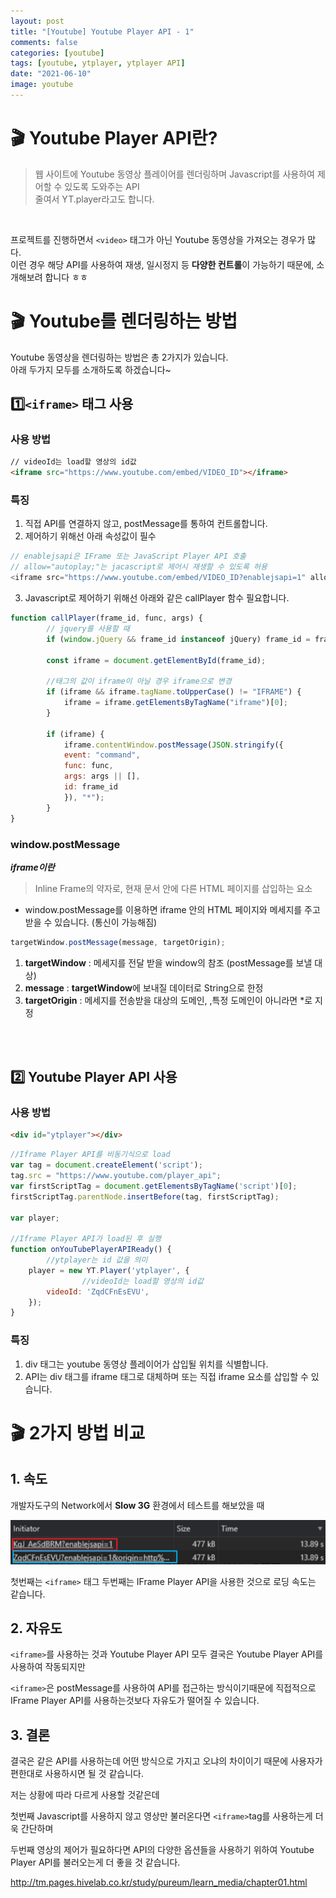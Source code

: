 ```yaml
---
layout: post
title: "[Youtube] Youtube Player API - 1"
comments: false
categories: [youtube]
tags: [youtube, ytplayer, ytplayer API]
date: "2021-06-10"
image: youtube
---
```


# 🎬 Youtube Player API란?
> 웹 사이트에 Youtube 동영상 플레이어를 렌더링하며 Javascript를 사용하여 제어할 수 있도록 도와주는 API  
  줄여서 YT.player라고도 합니다.

<br>

프로젝트를 진행하면서 `<video>` 태그가 아닌 Youtube 동영상을 가져오는 경우가 많다.  
이런 경우 해당 API를 사용하여 재생, 일시정지 등 **다양한 컨트롤**이 가능하기 때문에, 소개해보려 합니다 ㅎㅎ


# 🎬 Youtube를 렌더링하는 방법
Youtube 동영상을 렌더링하는 방법은 총 2가지가 있습니다.    
아래 두가지 모두를 소개하도록 하겠습니다~

## 1️⃣`<iframe>` 태그 사용

### 사용 방법 

```html
// videoId는 load할 영상의 id값
<iframe src="https://www.youtube.com/embed/VIDEO_ID"></iframe>
```

### 특징
1. 직접 API를 연결하지 않고, postMessage를 통하여 컨트롤합니다.
2. 제어하기 위해선 아래 속성값이 필수
```javascript
// enablejsapi은 IFrame 또는 JavaScript Player API 호출
// allow="autoplay;"는 jacascript로 제어시 재생할 수 있도록 허용
<iframe src="https://www.youtube.com/embed/VIDEO_ID?enablejsapi=1" allow="autoplay;"></iframe>
```
3. Javascript로 제어하기 위해선 아래와 같은 callPlayer 함수 필요합니다.
```javascript
function callPlayer(frame_id, func, args) {
        // jquery를 사용할 때
        if (window.jQuery && frame_id instanceof jQuery) frame_id = frame_id.get(0).id;

        const iframe = document.getElementById(frame_id);

        //태그의 값이 iframe이 아닐 경우 iframe으로 변경
        if (iframe && iframe.tagName.toUpperCase() != "IFRAME") {
            iframe = iframe.getElementsByTagName("iframe")[0];
        }

        if (iframe) {
            iframe.contentWindow.postMessage(JSON.stringify({
            event: "command",
            func: func,
            args: args || [],
            id: frame_id
            }), "*");
        }
}
```

### window.postMessage 
***iframe이란***
> Inline Frame의 약자로, 현재 문서 안에 다른 HTML 페이지를 삽입하는 요소
- window.postMessage를 이용하면 iframe 안의 HTML 페이지와 메세지를 주고 받을 수 있습니다. (통신이 가능해짐)

```javascript
targetWindow.postMessage(message, targetOrigin);
```
1. **targetWindow** : 메세지를 전달 받을 window의 참조 (postMessage를 보낼 대상)
2. **message** : **targetWindow**에 보내질 데이터로 String으로 한정 
3. **targetOrigin** :  메세지를 전송받을 대상의 도메인, ,특정 도메인이 아니라면 *로 지정


<br>
<br>

## 2️⃣ Youtube Player API 사용
### 사용 방법
```html
<div id="ytplayer"></div>
```
```javascript
//Iframe Player API를 비동기식으로 load
var tag = document.createElement('script');        
tag.src = "https://www.youtube.com/player_api";
var firstScriptTag = document.getElementsByTagName('script')[0];
firstScriptTag.parentNode.insertBefore(tag, firstScriptTag);

var player;

//Iframe Player API가 load된 후 실행
function onYouTubePlayerAPIReady() {
		//ytplayer는 id 값을 의미
    player = new YT.Player('ytplayer', {
				//videoId는 load할 영상의 id값
        videoId: 'ZqdCFnEsEVU',                
    });
}

```

### 특징
1. div 태그는 youtube 동영상 플레이어가 삽입될 위치를 식별합니다.
2. API는 div 태그를 iframe 태그로 대체하며 또는 직접 iframe 요소를 삽입할 수 있습니다.

# 🎬 2가지 방법 비교
## 1. 속도
개발자도구의 Network에서 **Slow 3G** 환경에서 테스트를 해보았을 때

![속도 비교](/posts/youtube/youtube1.png)

첫번째는 `<iframe>` 태그 두번째는 IFrame Player API을 사용한 것으로 로딩 속도는 같습니다.

## 2. 자유도
`<iframe>`를 사용하는 것과 Youtube Player API 모두 결국은 Youtube Player API를 사용하여 작동되지만

`<iframe>`은 postMessage를 사용하여 API를 접근하는 방식이기때문에
직접적으로 IFrame Player API를 사용하는것보다 자유도가 떨어질 수 있습니다.

## 3. 결론
결국은 같은 API를 사용하는데 어떤 방식으로 가지고 오냐의 차이이기 때문에
사용자가 편한대로 사용하시면 될 것 같습니다.

저는 상황에 따라 다르게 사용할 것같은데

첫번째 Javascript를 사용하지 않고 영상만 불러온다면 `<iframe>`tag를 사용하는게 더욱 간단하며

두번째 영상의 제어가 필요하다면 API의 다양한 옵션들을 사용하기 위하여 Youtube Player API를 불러오는게 더 좋을 것 같습니다.

http://tm.pages.hivelab.co.kr/study/pureum/learn_media/chapter01.html

<br><br><br>